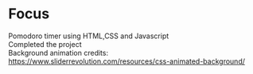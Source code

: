 # Focus
Pomodoro timer using HTML,CSS and Javascript
<br> Completed the project
<br>Background animation credits: https://www.sliderrevolution.com/resources/css-animated-background/
